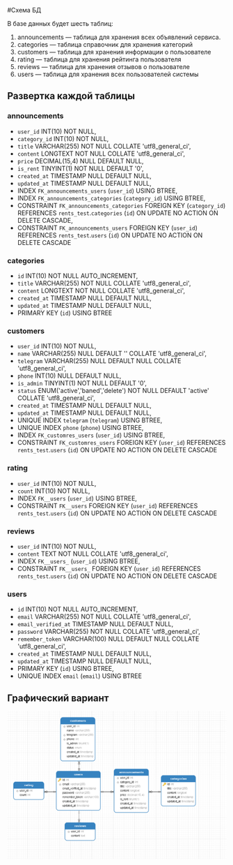 #Схема БД

В базе данных будет шесть таблиц:
1. announcements — таблица для хранения всех объявлений сервиса.
2. categories — таблица справочник для хранения категорий
3. customers — таблица для хранения информации о пользователе
4. rating — таблица для хранения рейтинга пользователя
5. reviews — таблица для хранения отзывов о пользователе
6. users — таблица для хранения всех пользователей системы

## Развертка каждой таблицы
### announcements
- `user_id` INT(10) NOT NULL,
- `category_id` INT(10) NOT NULL,
- `title` VARCHAR(255) NOT NULL COLLATE 'utf8_general_ci',
- `content` LONGTEXT NOT NULL COLLATE 'utf8_general_ci',
- `price` DECIMAL(15,4) NULL DEFAULT NULL,
- `is_rent` TINYINT(1) NOT NULL DEFAULT '0',
- `created_at` TIMESTAMP NULL DEFAULT NULL,
- `updated_at` TIMESTAMP NULL DEFAULT NULL,
- INDEX `FK_announcements_users` (`user_id`) USING BTREE,
- INDEX `FK_announcements_categories` (`category_id`) USING BTREE,
- CONSTRAINT `FK_announcements_categories` FOREIGN KEY (`category_id`) REFERENCES `rents_test`.`categories` (`id`) ON UPDATE NO ACTION ON DELETE CASCADE,
- CONSTRAINT `FK_announcements_users` FOREIGN KEY (`user_id`) REFERENCES `rents_test`.`users` (`id`) ON UPDATE NO ACTION ON DELETE CASCADE
### categories
- `id` INT(10) NOT NULL AUTO_INCREMENT,
- `title` VARCHAR(255) NOT NULL COLLATE 'utf8_general_ci',
- `content` LONGTEXT NOT NULL COLLATE 'utf8_general_ci',
- `created_at` TIMESTAMP NULL DEFAULT NULL,
- `updated_at` TIMESTAMP NULL DEFAULT NULL,
- PRIMARY KEY (`id`) USING BTREE
### customers
- `user_id` INT(10) NOT NULL,
- `name` VARCHAR(255) NULL DEFAULT '' COLLATE 'utf8_general_ci',
- `telegram` VARCHAR(255) NULL DEFAULT NULL COLLATE 'utf8_general_ci',
- `phone` INT(10) NULL DEFAULT NULL,
- `is_admin` TINYINT(1) NOT NULL DEFAULT '0',
- `status` ENUM('active','baned','delete') NOT NULL DEFAULT 'active' COLLATE 'utf8_general_ci',
- `created_at` TIMESTAMP NULL DEFAULT NULL,
- `updated_at` TIMESTAMP NULL DEFAULT NULL,
- UNIQUE INDEX `telegram` (`telegram`) USING BTREE,
- UNIQUE INDEX `phone` (`phone`) USING BTREE,
- INDEX `FK_customres_users` (`user_id`) USING BTREE,
- CONSTRAINT `FK_customres_users` FOREIGN KEY (`user_id`) REFERENCES `rents_test`.`users` (`id`) ON UPDATE NO ACTION ON DELETE CASCADE
### rating
- `user_id` INT(10) NOT NULL,
- `count` INT(10) NOT NULL,
- INDEX `FK__users` (`user_id`) USING BTREE,
- CONSTRAINT `FK__users` FOREIGN KEY (`user_id`) REFERENCES `rents_test`.`users` (`id`) ON UPDATE NO ACTION ON DELETE CASCADE
### reviews
- `user_id` INT(10) NOT NULL,
- `content` TEXT NOT NULL COLLATE 'utf8_general_ci',
- INDEX `FK__users_` (`user_id`) USING BTREE,
- CONSTRAINT `FK__users_` FOREIGN KEY (`user_id`) REFERENCES `rents_test`.`users` (`id`) ON UPDATE NO ACTION ON DELETE CASCADE
### users
- `id` INT(10) NOT NULL AUTO_INCREMENT,
- `email` VARCHAR(255) NOT NULL COLLATE 'utf8_general_ci',
- `email_verified_at` TIMESTAMP NULL DEFAULT NULL,
- `password` VARCHAR(255) NOT NULL COLLATE 'utf8_general_ci',
- `remember_token` VARCHAR(100) NULL DEFAULT NULL COLLATE 'utf8_general_ci',
- `created_at` TIMESTAMP NULL DEFAULT NULL,
- `updated_at` TIMESTAMP NULL DEFAULT NULL,
- PRIMARY KEY (`id`) USING BTREE,
- UNIQUE INDEX `email` (`email`) USING BTREE
## Графический вариант
![img.png](img.png)

